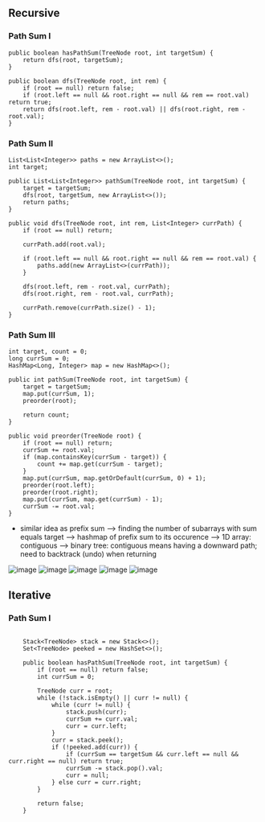## Recursive

### Path Sum I
```
public boolean hasPathSum(TreeNode root, int targetSum) {
    return dfs(root, targetSum);
}

public boolean dfs(TreeNode root, int rem) {
    if (root == null) return false;
    if (root.left == null && root.right == null && rem == root.val) return true;
    return dfs(root.left, rem - root.val) || dfs(root.right, rem - root.val);
}
```

### Path Sum II
```
List<List<Integer>> paths = new ArrayList<>();
int target;

public List<List<Integer>> pathSum(TreeNode root, int targetSum) {
    target = targetSum;
    dfs(root, targetSum, new ArrayList<>());
    return paths;
}

public void dfs(TreeNode root, int rem, List<Integer> currPath) {
    if (root == null) return;

    currPath.add(root.val);

    if (root.left == null && root.right == null && rem == root.val) {
        paths.add(new ArrayList<>(currPath));
    }

    dfs(root.left, rem - root.val, currPath);
    dfs(root.right, rem - root.val, currPath);

    currPath.remove(currPath.size() - 1);
}
```

### Path Sum III
```
int target, count = 0;  
long currSum = 0;
HashMap<Long, Integer> map = new HashMap<>();

public int pathSum(TreeNode root, int targetSum) {
    target = targetSum;
    map.put(currSum, 1);
    preorder(root);

    return count;
}

public void preorder(TreeNode root) {
    if (root == null) return;
    currSum += root.val;
    if (map.containsKey(currSum - target)) {
        count += map.get(currSum - target);
    }
    map.put(currSum, map.getOrDefault(currSum, 0) + 1);
    preorder(root.left);
    preorder(root.right);
    map.put(currSum, map.get(currSum) - 1);
    currSum -= root.val;
}
```
- similar idea as prefix sum 
  --> finding the number of subarrays with sum equals target
  --> hashmap of prefix sum to its occurence
  --> 1D array: contiguous
  --> binary tree: contiguous means having a downward path; need to backtrack (undo) when returning 
  
![image](https://user-images.githubusercontent.com/77217430/208392529-f45861f9-feb7-46c4-91ea-b3226bf850d3.png)
![image](https://user-images.githubusercontent.com/77217430/208392588-87b91f5d-db5d-4aff-be25-2f1536f964ea.png)
![image](https://user-images.githubusercontent.com/77217430/208392646-022b243c-bd31-4309-9c76-2cd1dcd370fc.png)
![image](https://user-images.githubusercontent.com/77217430/208392689-eea6bd9a-2d6a-4c7e-ac49-700044c7c17e.png)
![image](https://user-images.githubusercontent.com/77217430/208392737-32edd319-ad41-46f2-98d4-b62b61228b65.png)

## Iterative

### Path Sum I
```

    Stack<TreeNode> stack = new Stack<>();
    Set<TreeNode> peeked = new HashSet<>();
    
    public boolean hasPathSum(TreeNode root, int targetSum) {
        if (root == null) return false;
        int currSum = 0;
        
        TreeNode curr = root;
        while (!stack.isEmpty() || curr != null) {
            while (curr != null) {
                stack.push(curr);
                currSum += curr.val;
                curr = curr.left;
            }
            curr = stack.peek();
            if (!peeked.add(curr)) {
                if (currSum == targetSum && curr.left == null && curr.right == null) return true;
                currSum -= stack.pop().val;
                curr = null;
            } else curr = curr.right;
        }
        
        return false;
    }
```

